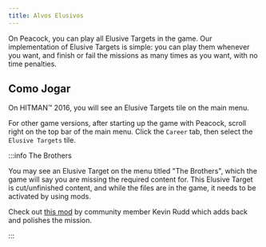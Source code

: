 ```yaml
---
title: Alvos Elusivos
---
```


On Peacock, you can play all Elusive Targets in the game.
Our implementation of Elusive Targets is simple: you can play them whenever you want, and finish or fail the missions as
many times as you want, with no time penalties.

## Como Jogar

On HITMAN&trade; 2016, you will see an Elusive Targets tile on the main menu.

For other game versions, after starting up the game with Peacock, scroll right on the top bar of the main menu.
Click the `Career` tab, then select the `Elusive Targets` tile.

:::info The Brothers

You may see an Elusive Target on the menu titled "The Brothers", which the game will say you are missing the required
content for.
This Elusive Target is cut/unfinished content, and while the files are in the game, it needs to be activated by using
mods.

Check out [this mod](https://www.nexusmods.com/hitman3/mods/375) by community member Kevin Rudd which adds back and
polishes the mission.

:::
